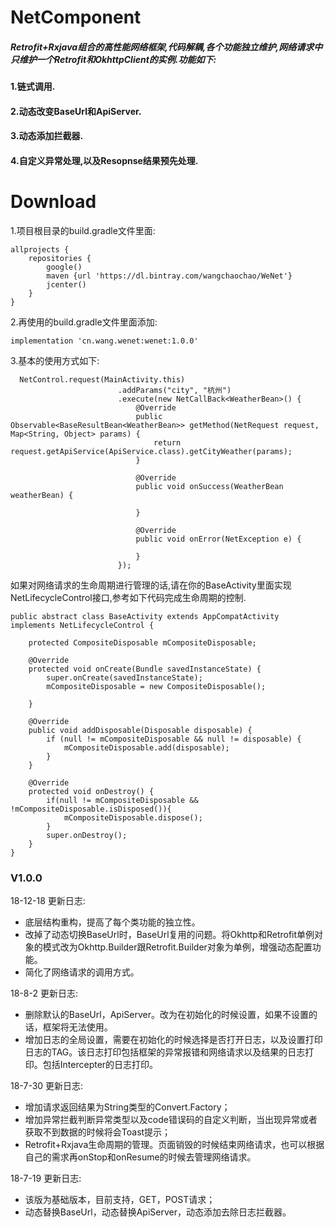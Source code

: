 # NetComponent
##### Retrofit+Rxjava组合的高性能网络框架,代码解耦,各个功能独立维护,网络请求中只维护一个Retrofit和OkhttpClient的实例.功能如下:   
#### 1.链式调用.   
#### 2.动态改变BaseUrl和ApiServer.   
#### 3.动态添加拦截器.   
#### 4.自定义异常处理,以及Resopnse结果预先处理.    

# Download   

1.项目根目录的build.gradle文件里面:   
```
allprojects {
    repositories {
        google()
        maven {url 'https://dl.bintray.com/wangchaochao/WeNet'}
        jcenter()
    }
}

```

2.再使用的build.gradle文件里面添加:

```
implementation 'cn.wang.wenet:wenet:1.0.0'

```

3.基本的使用方式如下:
```
  NetControl.request(MainActivity.this)
                        .addParams("city", "杭州")
                        .execute(new NetCallBack<WeatherBean>() {
                            @Override
                            public Observable<BaseResultBean<WeatherBean>> getMethod(NetRequest request, Map<String, Object> params) {
                                return request.getApiService(ApiService.class).getCityWeather(params);
                            }

                            @Override
                            public void onSuccess(WeatherBean weatherBean) {
                               
                            }

                            @Override
                            public void onError(NetException e) {
                                
                            }
                        });

```
如果对网络请求的生命周期进行管理的话,请在你的BaseActivity里面实现NetLifecycleControl接口,参考如下代码完成生命周期的控制.
```
public abstract class BaseActivity extends AppCompatActivity implements NetLifecycleControl {

    protected CompositeDisposable mCompositeDisposable;

    @Override
    protected void onCreate(Bundle savedInstanceState) {
        super.onCreate(savedInstanceState);
        mCompositeDisposable = new CompositeDisposable();
        
    }

    @Override
    public void addDisposable(Disposable disposable) {
        if (null != mCompositeDisposable && null != disposable) {
            mCompositeDisposable.add(disposable);
        }
    }

    @Override
    protected void onDestroy() {
        if(null != mCompositeDisposable && !mCompositeDisposable.isDisposed()){
            mCompositeDisposable.dispose();
        }
        super.onDestroy();
    }
}

```



### V1.0.0    
18-12-18 更新日志:
* 底层结构重构，提高了每个类功能的独立性。
* 改掉了动态切换BaseUrl时，BaseUrl复用的问题。将Okhttp和Retrofit单例对象的模式改为Okhttp.Builder跟Retrofit.Builder对象为单例，增强动态配置功能。
* 简化了网络请求的调用方式。   

18-8-2 更新日志:   
* 删除默认的BaseUrl，ApiServer。改为在初始化的时候设置，如果不设置的话，框架将无法使用。   
* 增加日志的全局设置，需要在初始化的时候选择是否打开日志，以及设置打印日志的TAG。该日志打印包括框架的异常报错和网络请求以及结果的日志打印。包括Intercepter的日志打印。

18-7-30 更新日志:   
* 增加请求返回结果为String类型的Convert.Factory；
* 增加异常拦截判断异常类型以及code错误码的自定义判断，当出现异常或者获取不到数据的时候将会Toast提示；
* Retrofit+Rxjava生命周期的管理。页面销毁的时候结束网络请求，也可以根据自己的需求再onStop和onResume的时候去管理网络请求。

18-7-19 更新日志:   
* 该版为基础版本，目前支持，GET，POST请求；   
* 动态替换BaseUrl，动态替换ApiServer，动态添加去除日志拦截器。  


     


